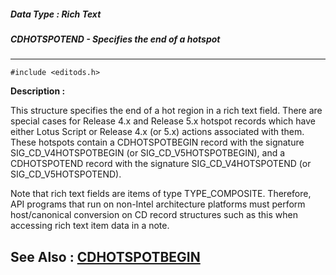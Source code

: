 ##### Data Type : Rich Text
##### CDHOTSPOTEND - Specifies the end of a hotspot
---
```
#include <editods.h>
```
**Description :**

This structure specifies the end of a hot region in a rich text field. There 
are special cases for Release 4.x and Release 5.x hotspot records which have 
either Lotus Script or Release 4.x (or 5.x) actions associated with them.  
These hotspots contain a CDHOTSPOTBEGIN record with the signature 
SIG_CD_V4HOTSPOTBEGIN (or SIG_CD_V5HOTSPOTBEGIN), and a CDHOTSPOTEND record 
with the signature SIG_CD_V4HOTSPOTEND (or SIG_CD_V5HOTSPOTEND).

Note that rich text fields are items of type TYPE_COMPOSITE. Therefore, API 
programs that run on non-Intel architecture platforms must perform 
host/canonical conversion on CD record structures such as this when accessing 
rich text item data in a note.

**See Also :**
[CDHOTSPOTBEGIN](/domino-c-api-docs/reference/Data/CDHOTSPOTBEGIN)
---
